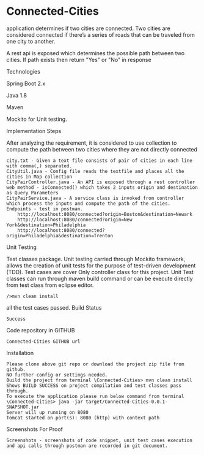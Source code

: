 # Connected-Cities
application determines if two cities are connected. Two cities are considered connected if there’s a series of roads that can be traveled from one city to another.

A rest api is exposed which determines the possible path between two cities. If path exists then return "Yes" or "No" in response

Technologies

Spring Boot 2.x

Java 1.8

Maven

Mockito for Unit testing.

Implementation Steps

After analyzing the requirement, it is considered to use collection to compute the path between two cities where they are not directly connected

    city.txt - Given a text file consists of pair of cities in each line with comma(,) separated.
    CityUtil.java - Config file reads the textfile and places all the cities in Map collection 
    CityPairController.java - An API is exposed through a rest controller web method - isConnected() which takes 2 inputs origin and destination as Query Parameters
    CityPairService.java - A service class is invoked from controller which process the inputs and compute the path of the cities.
    Endpoints - test in postman.
        http://localhost:8080/connected?origin=Boston&destination=Newark
        http://localhost:8080/connected?origin=New York&destination=Philadelphia
        http://localhost:8080/connected?origin=Philadelphia&destination=Trenton

Unit Testing

Test classes package.
Unit testing carried through Mockito framework, allows the creation of unit tests for the purpose of test-driven development (TDD). Test cases are cover Only controller class for this project. Unit Test classes can run through maven build command or can be execute directly from test class from eclipse editor.

    />mvn clean install

all the test cases passed.
Build Status

    Success

Code repository in GITHUB

    Connected-Cities GITHUB url

Installation

    Please clone above git repo or download the project zip file from github.
    NO further config or settings needed.
    Build the project from terminal \Connected-Cities> mvn clean install
    Shows BUILD SUCCESS on project compilation and test classes pass through.
    To execute the application please run below command from terminal \Connected-Cities> java -jar target/Connected-Cities-0.0.1-SNAPSHOT.jar
    Server will up running on 8080
    Tomcat started on port(s): 8080 (http) with context path
    
Screenshots For Proof

    Screenshots - screenshots of code snippet, unit test cases execution and api calls through postman are recorded in git document.
